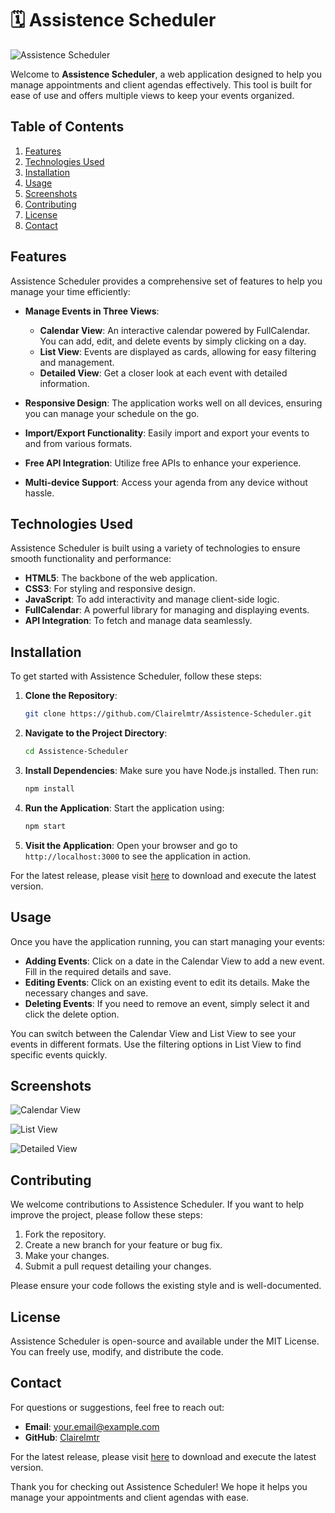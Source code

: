 # 🗓️ Assistence Scheduler

![Assistence Scheduler](https://img.shields.io/badge/Download%20Latest%20Release-Click%20Here-brightgreen?style=flat-square&logo=github)

Welcome to **Assistence Scheduler**, a web application designed to help you manage appointments and client agendas effectively. This tool is built for ease of use and offers multiple views to keep your events organized.

## Table of Contents

1. [Features](#features)
2. [Technologies Used](#technologies-used)
3. [Installation](#installation)
4. [Usage](#usage)
5. [Screenshots](#screenshots)
6. [Contributing](#contributing)
7. [License](#license)
8. [Contact](#contact)

## Features

Assistence Scheduler provides a comprehensive set of features to help you manage your time efficiently:

- **Manage Events in Three Views**:
  - **Calendar View**: An interactive calendar powered by FullCalendar. You can add, edit, and delete events by simply clicking on a day.
  - **List View**: Events are displayed as cards, allowing for easy filtering and management.
  - **Detailed View**: Get a closer look at each event with detailed information.

- **Responsive Design**: The application works well on all devices, ensuring you can manage your schedule on the go.

- **Import/Export Functionality**: Easily import and export your events to and from various formats.

- **Free API Integration**: Utilize free APIs to enhance your experience.

- **Multi-device Support**: Access your agenda from any device without hassle.

## Technologies Used

Assistence Scheduler is built using a variety of technologies to ensure smooth functionality and performance:

- **HTML5**: The backbone of the web application.
- **CSS3**: For styling and responsive design.
- **JavaScript**: To add interactivity and manage client-side logic.
- **FullCalendar**: A powerful library for managing and displaying events.
- **API Integration**: To fetch and manage data seamlessly.

## Installation

To get started with Assistence Scheduler, follow these steps:

1. **Clone the Repository**:
   ```bash
   git clone https://github.com/Clairelmtr/Assistence-Scheduler.git
   ```

2. **Navigate to the Project Directory**:
   ```bash
   cd Assistence-Scheduler
   ```

3. **Install Dependencies**:
   Make sure you have Node.js installed. Then run:
   ```bash
   npm install
   ```

4. **Run the Application**:
   Start the application using:
   ```bash
   npm start
   ```

5. **Visit the Application**:
   Open your browser and go to `http://localhost:3000` to see the application in action.

For the latest release, please visit [here](https://github.com/Clairelmtr/Assistence-Scheduler/releases) to download and execute the latest version.

## Usage

Once you have the application running, you can start managing your events:

- **Adding Events**: Click on a date in the Calendar View to add a new event. Fill in the required details and save.
- **Editing Events**: Click on an existing event to edit its details. Make the necessary changes and save.
- **Deleting Events**: If you need to remove an event, simply select it and click the delete option.

You can switch between the Calendar View and List View to see your events in different formats. Use the filtering options in List View to find specific events quickly.

## Screenshots

![Calendar View](https://via.placeholder.com/800x400?text=Calendar+View)

![List View](https://via.placeholder.com/800x400?text=List+View)

![Detailed View](https://via.placeholder.com/800x400?text=Detailed+View)

## Contributing

We welcome contributions to Assistence Scheduler. If you want to help improve the project, please follow these steps:

1. Fork the repository.
2. Create a new branch for your feature or bug fix.
3. Make your changes.
4. Submit a pull request detailing your changes.

Please ensure your code follows the existing style and is well-documented.

## License

Assistence Scheduler is open-source and available under the MIT License. You can freely use, modify, and distribute the code.

## Contact

For questions or suggestions, feel free to reach out:

- **Email**: [your.email@example.com](mailto:your.email@example.com)
- **GitHub**: [Clairelmtr](https://github.com/Clairelmtr)

For the latest release, please visit [here](https://github.com/Clairelmtr/Assistence-Scheduler/releases) to download and execute the latest version.

Thank you for checking out Assistence Scheduler! We hope it helps you manage your appointments and client agendas with ease.